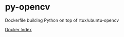 py-opencv
=========

Dockerfile building Python on top of rtux/ubuntu-opencv

[Docker Index](https://index.docker.io/u/rtux/py-opencv/)
